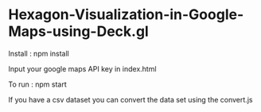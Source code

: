 # Hexagon-Visualization-in-Google-Maps-using-Deck.gl

Install :
npm install

Input your google maps API key in index.html

To run :
npm start

If you have a csv dataset you can convert the data set using the convert.js
